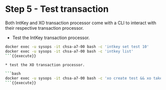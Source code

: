 # Step 5 - Test transaction

Both IntKey and XO transaction processor come with a CLI to interact with their respective transaction processor.

* Test the IntKey transaction processor.

```bash
docker exec -u sysops -it chsa-a7-00 bash -c 'intkey set test 10'
docker exec -u sysops -it chsa-a7-00 bash -c 'intkey list'
```{{execute}}

* test the XO transaction processor.

```bash
docker exec -u sysops -it chsa-a7-00 bash -c 'xo create test && xo take test 5 && xo list && xo show test'
```{{execute}}
